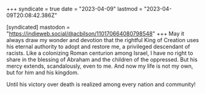 +++
syndicate = true
date = "2023-04-09"
lastmod = "2023-04-09T20:08:42.386Z"

[syndicated]
mastodon = "https://indieweb.social/@acbilson/110170664080798548"
+++
May it always draw my wonder and devotion that the rightful King of Creation uses his eternal authority to adopt and restore me, a privileged descendant of racists. Like a colonizing Roman centurion among Israel, I have no right to share in the blessing of Abraham and the children of the oppressed. But his mercy extends, scandalously, even to me. And now my life is not my own, but for him and his kingdom.

Until his victory over death is realized among every nation and community!